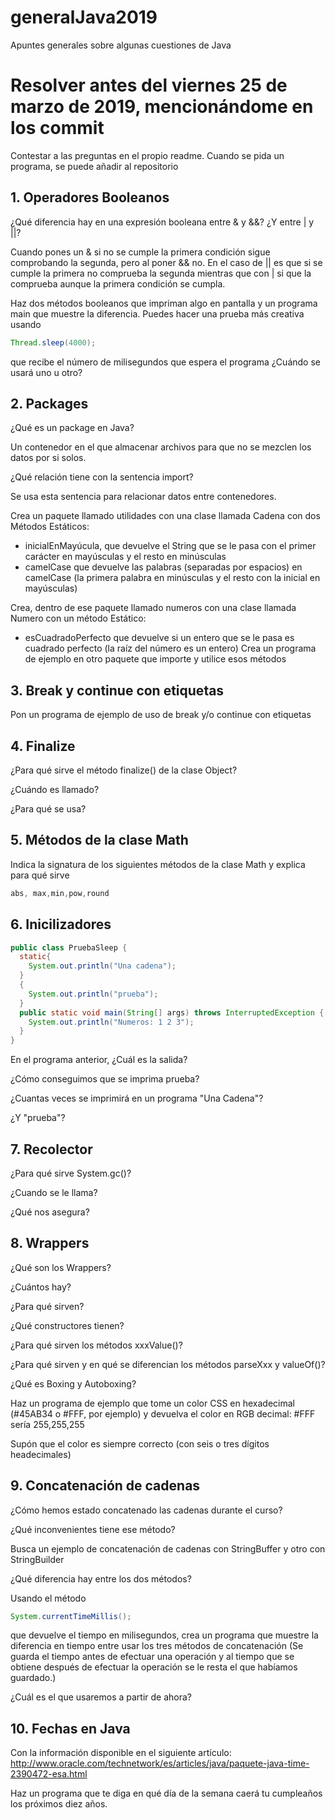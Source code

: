 # generalJava2019
Apuntes generales sobre algunas cuestiones de Java

# Resolver antes del viernes 25 de marzo de 2019, mencionándome en los commit
Contestar a las preguntas en el propio readme. Cuando se pida un programa, se puede añadir al repositorio

## 1. Operadores Booleanos

¿Qué diferencia hay en una expresión booleana entre & y &&?
¿Y entre | y ||?

Cuando pones un & si no se cumple la primera condición sigue comprobando la segunda, pero al poner && no.
En el caso de || es que si se cumple la primera no comprueba la segunda mientras que con | si que la comprueba aunque la primera condición se cumpla.

Haz dos métodos booleanos que impriman algo en pantalla y un programa main que muestre la diferencia. Puedes hacer una prueba más creativa usando
```java
Thread.sleep(4000);
```
que recibe el número de milisegundos que espera el programa
¿Cuándo se usará uno u otro?

## 2. Packages

¿Qué es un package en Java?

Un contenedor en el que almacenar archivos para que no se mezclen los datos por si solos.

¿Qué relación tiene con la sentencia import?

Se usa esta sentencia para relacionar datos entre contenedores.

Crea un paquete llamado utilidades con una clase llamada Cadena con dos Métodos Estáticos:

* inicialEnMayúcula, que devuelve el String que se le pasa con el primer carácter en mayúsculas y el resto en minúsculas
* camelCase que devuelve las palabras (separadas por espacios) en camelCase (la primera palabra en minúsculas y el resto con la inicial en mayúsculas)

Crea, dentro de ese paquete llamado numeros con una clase llamada Numero con un  método Estático:

* esCuadradoPerfecto que devuelve si un entero que se le pasa es cuadrado perfecto (la raíz del número es un entero)
Crea un programa de ejemplo en otro paquete que importe y utilice esos métodos

## 3. Break y continue con etiquetas

Pon un programa de ejemplo de uso de break y/o continue con etiquetas

## 4. Finalize

¿Para qué sirve el método finalize() de la clase Object?



¿Cuándo es llamado?



¿Para qué se usa?



## 5. Métodos de la clase Math

Indica la signatura de los siguientes métodos de la clase Math y explica para qué sirve

```java
abs, max,min,pow,round
```

## 6. Inicilizadores

```java
public class PruebaSleep {
  static{
    System.out.println("Una cadena");
  }
  {
    System.out.println("prueba");
  }
  public static void main(String[] args) throws InterruptedException {
    System.out.println("Numeros: 1 2 3");
  }
}
```
En el programa anterior, ¿Cuál es la salida?



¿Cómo conseguimos que se imprima prueba?



¿Cuantas veces se imprimirá en un programa "Una Cadena"?



¿Y "prueba"?



## 7. Recolector


¿Para qué sirve System.gc()?



¿Cuando se le llama?



¿Qué nos asegura?



## 8. Wrappers

¿Qué son los Wrappers?



¿Cuántos hay?



¿Para qué sirven?



¿Qué constructores tienen?



¿Para qué sirven los métodos xxxValue()?



¿Para qué sirven y en qué se diferencian los métodos parseXxx y valueOf()?



¿Qué es Boxing y Autoboxing?



Haz un programa de ejemplo que tome un color CSS en hexadecimal (#45AB34 o #FFF, por ejemplo) y devuelva el color en RGB decimal: #FFF sería 255,255,255



Supón que el color es siempre correcto (con seis o tres dígitos headecimales)



## 9. Concatenación de cadenas


¿Cómo hemos estado concatenado las cadenas durante el curso?



¿Qué inconvenientes tiene ese método?



Busca un ejemplo de concatenación de cadenas con StringBuffer y otro con StringBuilder



¿Qué diferencia hay entre los dos métodos?



Usando el método 
```java
System.currentTimeMillis();
```
que devuelve el tiempo en milisegundos, crea un programa que muestre la diferencia en tiempo entre usar los tres métodos de concatenación (Se guarda el tiempo antes de efectuar una operación y al tiempo que se obtiene después de efectuar la operación se le resta el que habíamos guardado.)

¿Cuál es el que usaremos a partir de ahora?



## 10. Fechas en Java


Con la información disponible en el siguiente artículo:
http://www.oracle.com/technetwork/es/articles/java/paquete-java-time-2390472-esa.html



Haz un programa que te diga en qué día de la semana caerá tu cumpleaños los próximos diez años.

